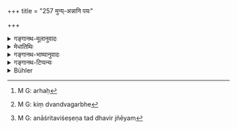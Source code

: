 +++
title = "257 मुन्य्-अन्नानि पयः"

+++

<details><summary>गङ्गानथ-मूलानुवादः</summary>

The food of hermits, milk, the soma-herb, meat that is not forbidden, salt other than alkaline. are, by nature, called “sacrificial food.”—(257)
</details>

<details><summary>मेधातिथिः</summary>

**मुनिर्** वानप्रस्थः, तस्य्**आन्नानि** आरण्यानि नीवारादीनि । एतच् च प्रदर्शनं ग्राम्याणाम् अपि व्रीह्यादीनाम् । तथार्वाचीने श्लोके सर्वग्रहणम् । उत्तरत्र च "हविर् यच् चिररात्राय" (म्ध् ३.२५६) इति प्रक्रम्य "तिलैर् व्रीहियवैर् माषैः" (म्ध् ३.२५७) इति ग्राम्याणाम् अप्य् अनुक्रमणम् । **पयः** क्षीरम् । तद्विकारा अपि दध्यादयो गृह्यन्ते, स्मृतिसमाचाराभ्याम् । **सोम** ओषधिविशेषः । **अनुपस्कृतम्** अधिकृतम् अप्रतिषिद्धम् । सूनामांसाद्य् अनुपस्कृतम् । **अक्षारलवणम्** । अत्र संदिह्यते- "किं द्वंद्वगर्भो नञ्समासः, उत नञ्समास एव । अक्षारलवणम्, उत लवणविशेषः ऽक्षारलवणम्ऽ ततो ऽन्यद् अभ्यनुज्ञायते" । लवणम् एवं भवितुम् अर्हम्[^४७३] । द्वन्द्वगर्भे[^४७४] हि वृत्तिद्वयम् आश्रयणीयम् । प्रतिपदं च नञः संबन्धभेदः । तद् गुरु भवति । **प्रकृत्या हविर्** अनाश्रिते विशेषे एतद् धविर् विज्ञ्ēयम्[^४७५] । "हविष्येण वर्तते," "हविष्यात् प्रातराशाद् भुङ्क्ते" इत्यादि सामान्यचोदनासु तद् धविष्यं ज्ञेयम् ॥ ३.२४७ ॥


[^४७५]:
     M G: anāśritaviśeṣeṇa tad dhavir jñēyam


[^४७४]:
     M G: kiṃ dvandvagarbhe


[^४७३]:
     M G: arhaḥ
</details>

<details><summary>गङ्गानथ-भाष्यानुवादः</summary>

‘*Hermit*’—*i.e*., the Vānaprastha; his ‘*food*’ consists of the
*Nīvāra* and other wild-growing grains; this is mentioned only by way of
illustration; it indicates the *Vrīhi* and other similar grains; and it is in view of this that in the preceding verse we have the phrase ‘of all kinds,’ and also in the verse 266, the expression, ‘sacrificial food which serves for a long time,’ which introduces the enumeration of artificially grown grains also, such as ‘*tila, vrīhi*, *yava, māṣa*,’ and so forth.

‘*Milk*’—which includes its preparations, such as curds and the like; such being the sense of *Smṛtis* and also sanctioned by usage.

‘*Unforbidden*’—sanctioned, not prohibited. Meat obtained from slaughter-houses is regarded as ‘forbidden.’

‘*Akṣāralavaṇa*’—A doubt arises here as to whether this is a negative compound containing a copulative one, or a purely negative compound. Does it mean merely ‘absence of salts and alkalines’ (as it would, if it were a negative compound with a copulative one), or is ‘*kṣāra-kavaṇa*’ (alkaline salt) the name of a particular kind of salt, and the text permits the use of salts other than that kind *?* It appears better to take it as standing for a particular kind of salt. If it meant the mere negation of a copulative compound, there would be two compounds, and the negative particle would have to be construed with each of the two members of the copulative compound; and all this would involve a great deal of complication.

‘*Sacrificial food, by nature*;’—that is, all this is to be regarded as ‘sacrificial food,’ without any qualifications; this is what is to be understood to be the meaning in all such general injunctions as ‘he lives upon *sacrificial food*,’ breakfasts on *sacrificial food*,’ and so forth—(257).
</details>

<details><summary>गङ्गानथ-टिप्पन्यः</summary>

‘*Anupaskṛtam*’—‘Not forbidden’ (Medhātithi);—‘not prepared with spices’
(Govindarāja and Nārāyaṇa);—‘not dressed as usual’ (Nandana);—‘not
tainted by bad smell’ (Kullūka and Rāghavānanda).

This verse is quoted in *Smṛtitattva* (p. 225), which explains
‘*anupaskṛtam*’ as ‘of such seasonings as are brought about by cooking
&c.’ It rejects the explanation of Kullūka (‘free from bad smell’) on
the ground that the word can have no such meaning;—and in *Aparārka* (p.
500), which explains it as ‘what has not been cooked for some other
purpose’—and again on p. 551, as enumerating what is *haviṣya*;—also in
*Hemādri* (Śrāddha, pp. 541 and 573);—in *Śrāddhakriyākaumudī* (p.
4220), which explains ‘*anupaskṛtam*’ as ‘not rotten’, ‘not foul
smelling’,—*Soma* as the juice of the Soma-creeper;—and in
*Gadādharapaddhati* (Kāla, p. 538).
</details>

<details><summary>Bühler</summary>

257	The food eaten by hermits in the forest, milk, Soma-juice, meat which is not prepared (with spices), and salt unprepared by art, are called, on account of their nature, sacrificial food.
</details>
